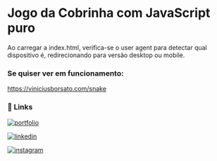 # Jogo da Cobrinha com JavaScript puro

Ao carregar a index.html, verifica-se o user agent para detectar qual dispositivo é, redirecionando para versão desktop ou mobile.


### Se quiser ver em funcionamento:
https://viniciusborsato.com/snake


### 🔗 Links
[![portfolio](https://img.shields.io/badge/me_encontre-000?style=for-the-badge&logo=ko-fi&logoColor=white)](https://viniciusborsato.com)

[![linkedin](https://img.shields.io/badge/linkedin-0A66C2?style=for-the-badge&logo=linkedin&logoColor=white)](https://www.linkedin.com/in/viniciusborsatoforte/)

[![instagram](https://img.shields.io/badge/Instagram-E4405F?style=for-the-badge&logo=instagram&logoColor=white)](https://www.instagram.com/viniciusborsato)

